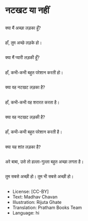 # नटखट या नहीं

##
क्या मैं अच्छा लड़का हूँ?

##
हाँ, तुम अच्छे लड़के हो।

##
क्या मैं प्यारी लड़की हूँ?

##
हाँ, कभी-कभी बहुत परेशान करती हो।

##
क्या वह नटखट लड़का है?

##
हाँ, कभी-कभी वह शरारत करता है।

##
क्या वह नटखट लड़की है?

##
हाँ, कभी-कभी बहुत परेशान करती है।

##
क्या यह शांत लड़का है?

##
अरे बाबा, उसे तो हल्ला-गुल्ला बहुत अच्छा लगता है।

##
तुम सबसे अच्छी हो। तुम भी सबसे अच्छी हो।

##
* License: [CC-BY]
* Text: Madhav Chavan
* Illustration: Rijuta Ghate
* Translation: Pratham Books Team
* Language: hi
